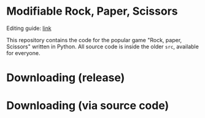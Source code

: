 # Modifiable Rock, Paper, Scissors
Editing guide: [link](editing.md)

This repository contains the code for the popular game "Rock, paper, Scissors" written in Python.
All source code is inside the older `src`, available for everyone.

# Downloading (release)

# Downloading (via source code)
